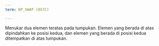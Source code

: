 ```yaml
---
term: OP_SWAP (0X7C)

---
```

Menukar dua elemen teratas pada tumpukan. Elemen yang berada di atas dipindahkan ke posisi kedua, dan elemen yang berada di posisi kedua ditempatkan di atas tumpukan.